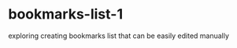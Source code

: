 bookmarks-list-1
=================
exploring creating bookmarks list
that can be easily edited manually
